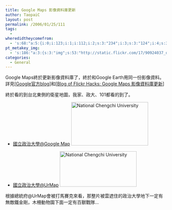 ```yaml
---
title: Google Maps 影像資料庫更新
author: TaopaiC
layout: post
permalink: /2006/01/25/111
tags:
  - 
wheredidtheycomefrom:
  - 's:68:"a:5:{i:0;i:123;i:1;i:112;i:2;s:3:"234";i:3;s:3:"124";i:4;s:3:"215";}";'
pt_metakey_img:
  - 's:186:"a:3:{s:3:"img";s:53:"http://static.flickr.com/17/90924037_d6518cac4b_m.jpg";s:3:"alt";s:28:"National Chengchi University";s:3:"url";s:45:"http://www.flickr.com/photos/taopaic/90924037";}";'
categories:
  - General
---
```

Google Maps終於更新影像資料庫了，終於和Google Earth用同一份影像資料。詳見[[Google官方blog][1]]和[[Blog of Flickr Hacks: Google Maps 影像資料庫更新][2]]

終於看的到台北東側的衛星地圖，我家、政大、101都看的到了。

*   [國立政治大學@Google Map][3]
[<img src="http://static.flickr.com/17/90924037_d6518cac4b_m.jpg" width="240" height="136" alt="National Chengchi University" border="0" />][4] 

*   [國立政治大學@UrMap][5]
[<img src="http://static.flickr.com/19/90927854_3d53b64c91_m.jpg" width="240" height="111" alt="National Chengchi University" border="0" />][6] </ul> 
根據總統府@UrMap會被打馬賽克來看，那整片被雲遮住的政治大學地下一定有無敵鐵金剛，木柵動物園下面一定有百獸戰隊&#8230;

 [1]: http://googleblog.blogspot.com/2006/01/new-year-new-imagery.html
 [2]: http://flickr.tw/2006/01/google_maps_1.html
 [3]: http://maps.google.com/?ll=24.986194,121.576145&#038;spn=0.004619,0.010031&#038;t=k
 [4]: http://www.flickr.com/photos/taopaic/90924037
 [5]: http://www.urmap.com/SearchEngine/?link=QZs3ZD0YB3I2ZsrgC3IgiojgZH0ge%2Bv2BRI2C3rgu%2BIYXHvTZbvgCQr2
 [6]: http://www.flickr.com/photos/taopaic/90927854